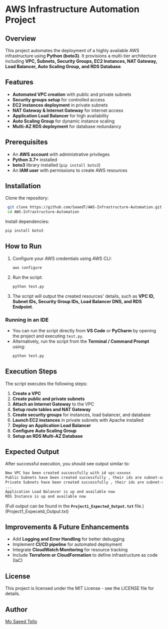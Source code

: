 # AWS Infrastructure Automation Project

## Overview

This project automates the deployment of a highly available AWS infrastructure using **Python (boto3)**. It provisions a multi-tier architecture including **VPC, Subnets, Security Groups, EC2 Instances, NAT Gateway, Load Balancer, Auto Scaling Group, and RDS Database**.

## Features

- **Automated VPC creation** with public and private subnets
- **Security groups setup** for controlled access
- **EC2 instances deployment** in private subnets
- **NAT Gateway & Internet Gateway** for internet access
- **Application Load Balancer** for high availability
- **Auto Scaling Group** for dynamic instance scaling
- **Multi-AZ RDS deployment** for database redundancy

## Prerequisites

- An **AWS account** with administrative privileges
- **Python 3.7+** installed
- **boto3** library installed (`pip install boto3`)
- An **IAM user** with permissions to create AWS resources
  
## Installation

Clone the repository:

```bash
 git clone https://github.com/SaaedT/AWS-Infrastructure-Automation.git
 cd AWS-Infrastructure-Automation
```

Install dependencies:

```bash
pip install boto3
```

## How to Run

1. Configure your AWS credentials using AWS CLI:
   ```bash
   aws configure
   ```
2. Run the script:
   ```bash
   python test.py
   ```
3. The script will output the created resources' details, such as **VPC ID, Subnet IDs, Security Group IDs, Load Balancer DNS, and RDS Endpoint**.

### Running in an IDE

- You can run the script directly from **VS Code** or **PyCharm** by opening the project and executing `test.py`.
- Alternatively, run the script from the **Terminal / Command Prompt** using:
  ```bash
  python test.py
  ```

## Execution Steps

The script executes the following steps:

1. **Create a VPC**
2. **Create public and private subnets**
3. **Attach an Internet Gateway** to the VPC
4. **Setup route tables and NAT Gateway**
5. **Create security groups** for instances, load balancer, and database
6. **Launch EC2 instances** in private subnets with Apache installed
7. **Deploy an Application Load Balancer**
8. **Configure Auto Scaling Group**
9. **Setup an RDS Multi-AZ Database**

## Expected Output

After successful execution, you should see output similar to:

```bash
New VPC has been created successfully with id vpc-xxxxxx
Public Subnets have been created successfully , their ids are subnet-xxxxxx and subnet-xxxxxx
Private Subnets have been created successfully , their ids are subnet-xxxxxx and subnet-xxxxxx
...
Application Load Balancer is up and available now
RDS Instance is up and available now
```

(Full output can be found in the **`Project1_Expected_Output.txt`** file.)
(Project1_Expecetd_Output.txt)

## Improvements & Future Enhancements

- Add **Logging and Error Handling** for better debugging
- Implement **CI/CD pipeline** for automated deployment
- Integrate **CloudWatch Monitoring** for resource tracking
- Include **Terraform or CloudFormation** to define infrastructure as code (IaC)

## License

This project is licensed under the MIT License - see the LICENSE file for details.

## Author

[Mo Saeed Tello](https://github.com/SaaedT)
